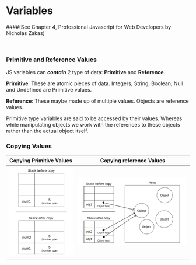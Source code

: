 # Variables
####(See Chapter 4, Professional Javascript for Web Developers by Nicholas Zakas)

<br/>

### Primitive and Reference Values

JS variables can ___contain___ 2 type of data: __Primitive__ and __Reference__.

__Primitive__: These are atomic pieces of data. Integers, String, Boolean, Null and Undefined are Primitive values.

__Reference__: These maybe made up of multiple values. Objects are reference values.

Primitive type variables are said to be accessed by their values. Whereas while manipulating objects we work with the references to these objects rather than the actual object itself.

### Copying Values

Copying Primitive Values | Copying reference Values
                      ---|---
![Primitive](images/copying_primitive_variables.png) | ![Reference](images/copying_reference_values.png)




